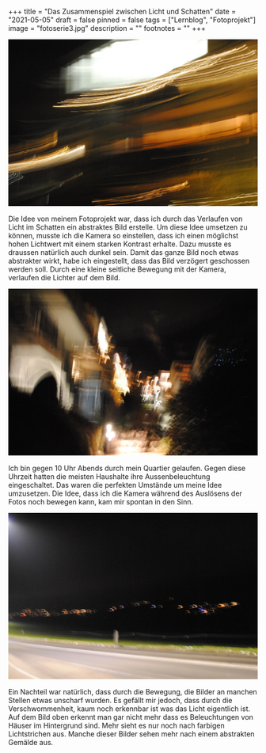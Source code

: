 +++
title = "Das Zusammenspiel zwischen Licht und Schatten"
date = "2021-05-05"
draft = false
pinned = false
tags = ["Lernblog", "Fotoprojekt"]
image = "fotoserie3.jpg"
description = ""
footnotes = ""
+++


![Bild eines Blocks mit Licht-Verziehrung](fotoserie2.jpg)

Die Idee von meinem Fotoprojekt war, dass ich durch das Verlaufen von Licht im Schatten ein abstraktes Bild erstelle. Um diese Idee umsetzen zu können, musste ich die Kamera so einstellen, dass ich einen möglichst hohen Lichtwert mit einem starken Kontrast erhalte. Dazu musste es draussen natürlich auch dunkel sein. Damit das ganze Bild noch etwas abstrakter wirkt, habe ich eingestellt, dass das Bild verzögert geschossen werden soll. Durch eine kleine seitliche Bewegung mit der Kamera, verlaufen die Lichter auf dem Bild.

![Bild von mehreren Gebäuden mit Gehweg in der Mitte](fotoserie1.jpg)

Ich bin gegen 10 Uhr Abends durch mein Quartier gelaufen. Gegen diese Uhrzeit hatten die meisten Haushalte ihre Aussenbeleuchtung eingeschaltet. Das waren die perfekten Umstände um meine Idee umzusetzen. Die Idee, dass ich die Kamera während des Auslösens der Fotos noch bewegen kann, kam mir spontan in den Sinn.

![Bild von Wohnhäuser mit Beleuchtung im Hintergrund](fotoserie4.jpg)

Ein Nachteil war natürlich, dass durch die Bewegung, die Bilder an manchen Stellen etwas unscharf wurden. Es gefällt mir jedoch, dass durch die Verschwommenheit, kaum noch erkennbar ist was das Licht eigentlich ist. Auf dem Bild oben erkennt man gar nicht mehr dass es Beleuchtungen von Häuser im Hintergrund sind. Mehr sieht es nur noch nach farbigen Lichtstrichen aus. Manche dieser Bilder sehen mehr nach einem abstrakten Gemälde aus.